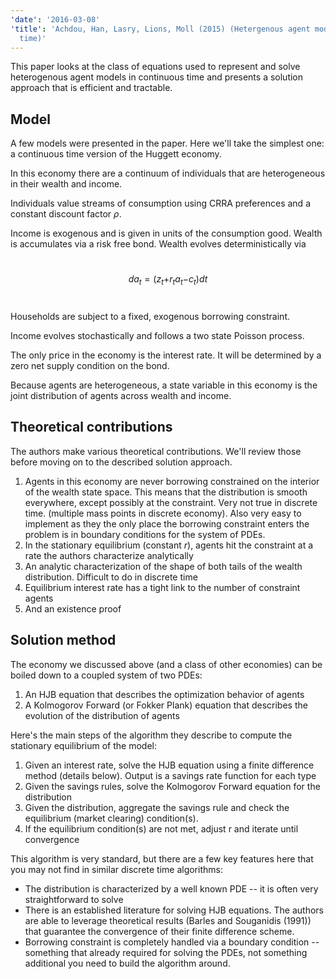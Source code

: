 ```yaml
---
'date': '2016-03-08'
'title': 'Achdou, Han, Lasry, Lions, Moll (2015) (Hetergenous agent models in continuous
  time)'
---
```


<p>This paper looks at the class of equations used to represent and solve heterogenous agent models in continuous time and presents a solution approach that is efficient and tractable.</p>
<h2 id="model">Model</h2>
<p>A few models were presented in the paper. Here we'll take the simplest one: a continuous time version of the Huggett economy.</p>
<p>In this economy there are a continuum of individuals that are heterogeneous in their wealth and income.</p>
<p>Individuals value streams of consumption using CRRA preferences and a constant discount factor <span class="math inline"><em>ρ</em></span>.</p>
<p>Income is exogenous and is given in units of the consumption good. Wealth is accumulates via a risk free bond. Wealth evolves deterministically via</p>
<p><br /><span class="math display"><em>d</em><em>a</em><sub><em>t</em></sub> = (<em>z</em><sub><em>t</em></sub>+<em>r</em><sub><em>t</em></sub><em>a</em><sub><em>t</em></sub>−<em>c</em><sub><em>t</em></sub>)<em>d</em><em>t</em></span><br /></p>
<p>Households are subject to a fixed, exogenous borrowing constraint.</p>
<p>Income evolves stochastically and follows a two state Poisson process.</p>
<p>The only price in the economy is the interest rate. It will be determined by a zero net supply condition on the bond.</p>
<p>Because agents are heterogeneous, a state variable in this economy is the joint distribution of agents across wealth and income.</p>
<h2 id="theoretical-contributions">Theoretical contributions</h2>
<p>The authors make various theoretical contributions. We'll review those before moving on to the described solution approach.</p>
<ol style="list-style-type: decimal">
<li>Agents in this economy are never borrowing constrained on the interior of the wealth state space. This means that the distribution is smooth everywhere, except possibly at the constraint. Very not true in discrete time. (multiple mass points in discrete economy). Also very easy to implement as they the only place the borrowing constraint enters the problem is in boundary conditions for the system of PDEs.</li>
<li>In the stationary equilibrium (constant <span class="math inline"><em>r</em></span>), agents hit the constraint at a rate the authors characterize analytically</li>
<li>An analytic characterization of the shape of both tails of the wealth distribution. Difficult to do in discrete time</li>
<li>Equilibrium interest rate has a tight link to the number of constraint agents</li>
<li>And an existence proof</li>
</ol>
<h2 id="solution-method">Solution method</h2>
<p>The economy we discussed above (and a class of other economies) can be boiled down to a coupled system of two PDEs:</p>
<ol style="list-style-type: decimal">
<li>An HJB equation that describes the optimization behavior of agents</li>
<li>A Kolmogorov Forward (or Fokker Plank) equation that describes the evolution of the distribution of agents</li>
</ol>
<p>Here's the main steps of the algorithm they describe to compute the stationary equilibrium of the model:</p>
<ol style="list-style-type: decimal">
<li>Given an interest rate, solve the HJB equation using a finite difference method (details below). Output is a savings rate function for each type</li>
<li>Given the savings rules, solve the Kolmogorov Forward equation for the distribution</li>
<li>Given the distribution, aggregate the savings rule and check the equilibrium (market clearing) condition(s).</li>
<li>If the equilibrium condition(s) are not met, adjust r and iterate until convergence</li>
</ol>
<p>This algorithm is very standard, but there are a few key features here that you may not find in similar discrete time algorithms:</p>
<ul>
<li>The distribution is characterized by a well known PDE -- it is often very straightforward to solve</li>
<li>There is an established literature for solving HJB equations. The authors are able to leverage theoretical results (Barles and Souganidis (1991)) that guarantee the convergence of their finite difference scheme.</li>
<li>Borrowing constraint is completely handled via a boundary condition -- something that already required for solving the PDEs, not something additional you need to build the algorithm around.</li>
</ul>

